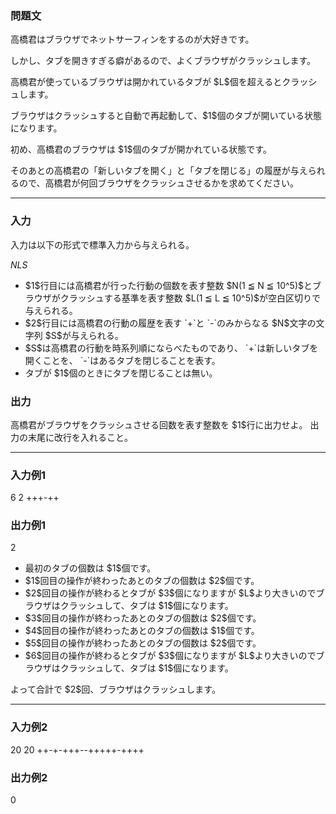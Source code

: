 
<div>

<div>

<div>

<section>

### **問題文**

<p>
高橋君はブラウザでネットサーフィンをするのが大好きです。
</p>

<p>
しかし、タブを開きすぎる癖があるので、よくブラウザがクラッシュします。
</p>

<p>
高橋君が使っているブラウザは開かれているタブが $L$個を超えるとクラッシュします。
</p>

<p>
ブラウザはクラッシュすると自動で再起動して、$1$個のタブが開いている状態になります。
</p>

<p>
初め、高橋君のブラウザは $1$個のタブが開かれている状態です。
</p>

<p>
そのあとの高橋君の「新しいタブを開く」と「タブを閉じる」の履歴が与えられるので、高橋君が何回ブラウザをクラッシュさせるかを求めてください。
</p>

</section>

</div>

---

<div>

<div>

<section>

### **入力**

<p>
入力は以下の形式で標準入力から与えられる。
</p>

<div>

$N$$L$$S$
</div>

<ul>

<li>
$1$行目には高橋君が行った行動の個数を表す整数 $N(1 ≦ N ≦ 10^5)$とブラウザがクラッシュする基準を表す整数 $L(1 ≦ L ≦ 10^5)$が空白区切りで与えられる。
</li>

<li>
$2$行目には高橋君の行動の履歴を表す `+`と `-`のみからなる $N$文字の文字列 $S$が与えられる。
</li>

<li>
$S$は高橋君の行動を時系列順にならべたものであり、 `+`は新しいタブを開くことを、 `-`はあるタブを閉じることを表す。
</li>

<li>
タブが $1$個のときにタブを閉じることは無い。
</li>

</ul>

</section>

</div>

<div>

<section>

### **出力**

<p>
高橋君がブラウザをクラッシュさせる回数を表す整数を $1$行に出力せよ。
出力の末尾に改行を入れること。
</p>

</section>

</div>

</div>

---

<div>

<section>

### **入力例1**

<div>

6 2
+++-++

</div>

</section>

</div>

<div>

<section>

### **出力例1**

<div>

2

</div>

<ul>

<li>
最初のタブの個数は $1$個です。
</li>

<li>
$1$回目の操作が終わったあとのタブの個数は $2$個です。
</li>

<li>
$2$回目の操作が終わるとタブが $3$個になりますが $L$より大きいのでブラウザはクラッシュして、タブは $1$個になります。
</li>

<li>
$3$回目の操作が終わったあとのタブの個数は $2$個です。
</li>

<li>
$4$回目の操作が終わったあとのタブの個数は $1$個です。
</li>

<li>
$5$回目の操作が終わったあとのタブの個数は $2$個です。
</li>

<li>
$6$回目の操作が終わるとタブが $3$個になりますが $L$より大きいのでブラウザはクラッシュして、タブは $1$個になります。
</li>

</ul>

<p>
よって合計で $2$回、ブラウザはクラッシュします。
</p>

</section>

</div>

---

<div>

<section>

### **入力例2**

<div>

20 20
++-+-+++--+++++-++++

</div>

</section>

</div>

<div>

<section>

### **出力例2**

<div>

0

</div>

</section>

</div>

</div>

</div>
